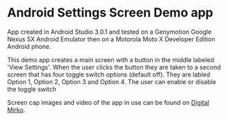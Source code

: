 # Android Settings Screen Demo app

App created in Android Studio 3.0.1 and tested on a Genymotion Google Nexus 5X Android Emulator then on a Motorola Moto X Developer Edition Android phone.

This demo app creates a main screen with a button in the middle labeled 'View Settings'. 
When the user clicks the button they are taken to a second screen that has four toggle switch options (default off).
They are labled Option 1, Option 2, Option 3 and Option 4. The user can enable or disable the toggle switch

Screen cap images and video of the app in use can be found on <a href="http://digitalmirko.com/javaApps.html">Digital Mirko</a>.
